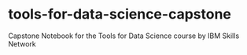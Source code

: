 # tools-for-data-science-capstone
Capstone Notebook for the Tools for Data Science course by IBM Skills Network
